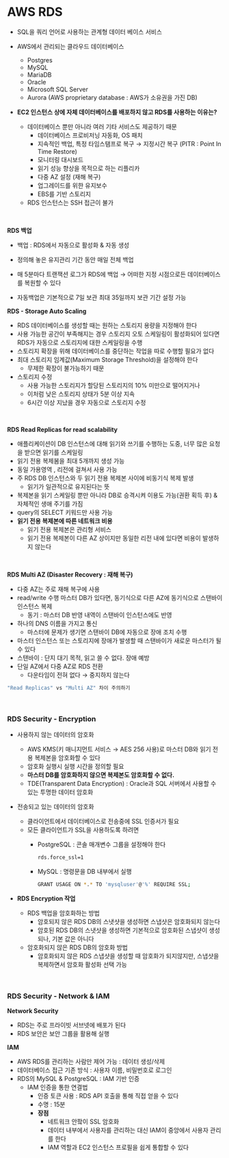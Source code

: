 # AWS RDS

- SQL을 쿼리 언어로 사용하는 관계형 데이터 베이스 서비스
- AWS에서 관리되는 클라우드 데이터베이스
    - Postgres
    - MySQL
    - MariaDB
    - Oracle
    - Microsoft SQL Server
    - Aurora (AWS proprietary database : AWS가 소유권을 가진 DB)


- **EC2 인스턴스 상에 자체 데이터베이스를 배포하지 않고 RDS를 사용하는 이유는?**
    - 데이터베이스 뿐만 아니라 여러 기타 서비스도 제공하기 때문
        - 데이터베이스 프로비저닝 자동화, OS 패치
        - 지속적인 백업, 특정 타임스탬프로 복구 → 지정시간 복구 (PITR : Point In Time Restore)
        - 모니터링 대시보드
        - 읽기 성능 향상을 목적으로 하는 리플리카
        - 다중 AZ 설정 (재해 복구)
        - 업그레이드를 위한 유지보수
        - EBS를 기반 스토리지
    - RDS 인스턴스는 SSH 접근이 불가

<br>

**RDS 백업**

- 백업 : RDS에서 자동으로  활성화 & 자동 생성
- 정의해 놓은 유지관리 기간 동안 매일 전체 백업
- 매 5분마다 트랜잭션 로그가 RDS에 백업
→ 어떠한 지정 시점으로든 데이터베이스를 복원할 수 있다

- 자동백업은 기본적으로 7일 보관 최대 35일까지 보관 기간 설정 가능

**RDS - Storage Auto Scaling**

- RDS 데이터베이스를 생성할 때는 원하는 스토리지 용량을 지정해야 한다
- 사용 가능한 공간이 부족해지는 경우 스토리지 오토 스케일링이 활성화되어 있다면 RDS가 자동으로 스토리지에 대한 스케일링을 수행
- 스토리지 확장을 위해 데이터베이스를 중단하는 작업을 따로 수행할 필요가 없다
- 최대 스토리지 임계값(Maximum Storage Threshold)을 설정해야 한다
    - 무제한 확장이 불가능하기 때문
- 스토리지 수정
    - 사용 가능한 스토리지가 할당된 스토리지의 10% 미만으로 떨어지거나
    - 이처럼 낮은 스토리지 상태가 5분 이상 지속
    - 6시간 이상 지났을 경우 자동으로 스토리지 수정

<br>

**RDS Read Replicas for read scalability**

- 애플리케이션이 DB 인스턴스에 대해 읽기와 쓰기를 수행하는 도중, 너무 많은 요청을 받으면 읽기를 스케일링
- 읽기 전용 복제봄을 최대 5개까지 생성 가능
- 동일 가용영역 , 리전에 걸쳐서 사용 가능
- 주 RDS DB 인스턴스와 두 읽기 전용 복제본 사이에 비동기식 복제 발생
    - 읽기가 일관적으로 유지된다는 뜻
- 복제본을 읽기 스케일링 뿐만 아니라 DB로 승격시켜 이용도 가능(권환 획득 후) & 자체적인 생애 주기를 가짐
- query의 SELECT 키워드만 사용 가능
- **읽기 전용 복제본에 따른 네트워크 비용**
    - 읽기 전용 복제본은 관리형 서비스
    - 읽기 전용 복제본이 다른 AZ 상이지만 동일한 리전 내에 있다면 비용이 발생하지 않는다

<br>

**RDS Multi AZ (Disaster Recovery : 재해 복구)**

- 다중 AZ는 주로 재해 복구에 사용
- read/write 수행 마스터 DB가 있다면, 동기식으로 다른 AZ에 동기식으로 스탠바이 인스턴스 복제
    - 동기 : 마스터 DB 반영 내역이 스탠바이 인스턴스에도 반영
- 하나의 DNS 이름을 가지고 통신
    - 마스터에 문제가 생기면 스탠바이 DB에 자동으로 장애 조치 수행
- 마스터 인스턴스 또는 스토리지에 장애가 발생할 때 스탠바이가 새로운 마스터가 될 수 있다
- 스탠바이 : 단지 대기 목적, 읽고 쓸 수 없다. 장애 예방
- 단일 AZ에서 다중 AZ로 RDS 전환
    - 다운타임이 전혀 없다 → 중지하지 않는다

```bash
"Read Replicas" vs "Multi AZ" 차이 주의하기
```

<br>

### RDS Security - Encryption

- 사용하지 않는 데이터의 암호화
    - AWS KMS(키 매니지먼트 서비스 → AES 256 사용)로 마스터 DB와 읽기 전용 복제본을 암호화할 수 있다
    - 암호화 실행시 실행 시간을 정의할 필요
    - **마스터 DB를 암호화하지 않으면 복제본도 암호화할 수 없다.**
    - TDE(Transparent Data Encryption) : Oracle과 SQL 서버에서 사용할 수 있는 투명한 데이터 암호화
- 전송되고 있는 데이터의 암호화
    - 클라이언트에서 데이터베이스로 전송중에 SSL 인증서가 필요
    - 모든 클라이언트가 SSL을 사용하도록 하려면
        - PostgreSQL : 콘솔 매개변수 그룹을 설정해야 한다
            
            ```bash
            rds.force_ssl=1
            ```
            
        - MySQL : 명령문을 DB 내부에서 실행
            
            ```bash
            GRANT USAGE ON *.* TO 'mysqluser'@'%' REQUIRE SSL;
            ```
            
- **RDS Encryption 작업**
    - RDS 백업을 암호화하는 방법
        - 암호되지 않은 RDS DB의 스냇샷을 생성하면 스냅샷은 암호화되지 않는다
        - 암호된 RDS DB의 스냇샷을 생성하면 기본적으로 암호화된 스냅샷이 생성되나, 기본 값은 아니다
    - 암호화되지 않은 RDS DB의 암호화 방법
        - 암호화되지 않은 RDS 스냅샷을 생성할 때 암호화가 되지않지만, 스냅샷을 복제하면서 암호화 활성화 선택 가능

<br>

### RDS Security - Network & IAM

**Network Security**

- RDS는 주로 프라이빗 서브넷에 배포가 된다
- RDS 보안은 보안 그룹을 활용해 실행

**IAM**

- AWS RDS를 관리하는 사람만 제어 가능 : 데이터 생성/삭제
- 데이터베이스 접근 기존 방식 : 사용자 이름, 비밀번호로 로그인
- RDS의 MySQL & PostgreSQL : IAM 기반 인증
    - IAM 인증을 통한 연결법
        - 인증 토큰 사용 : RDS API 호출을 통해 직접 얻을 수 있다
        - 수명 : 15분
        - **장점**
            - 네트워크 안팤이 SSL 암호화
            - 데이터 내부에서 사용자를 관리하는 대신 IAM이 중앙에서 사용자 관리를 한다
            - IAM 역할과 EC2 인스턴스 프로필을 쉽게 통합할 수 있다
